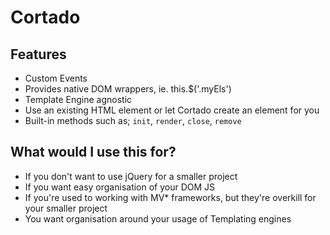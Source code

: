 # Cortado

## Features

* Custom Events
* Provides native DOM wrappers, ie. this.$('.myEls')
* Template Engine agnostic
* Use an existing HTML element or let Cortado create an element for you
* Built-in methods such as; `init`, `render`, `close`, `remove`

## What would I use this for?

* If you don't want to use jQuery for a smaller project
* If you want easy organisation of your DOM JS
* If you're used to working with MV* frameworks, but they're overkill for your smaller project
* You want organisation around your usage of Templating engines
